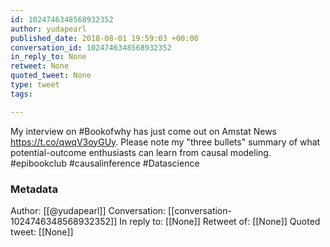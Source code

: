 ```yaml
---
id: 1024746348568932352
author: yudapearl
published_date: 2018-08-01 19:59:03 +00:00
conversation_id: 1024746348568932352
in_reply_to: None
retweet: None
quoted_tweet: None
type: tweet
tags:

---
```


My interview on #Bookofwhy has just come out on Amstat News
https://t.co/qwqV3oyGUy. Please note my "three bullets" summary of what 
potential-outcome enthusiasts can learn from causal modeling. #epibookclub #causalinference  #Datascience

### Metadata

Author: [[@yudapearl]]
Conversation: [[conversation-1024746348568932352]]
In reply to: [[None]]
Retweet of: [[None]]
Quoted tweet: [[None]]
